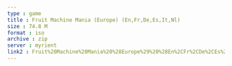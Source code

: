 ```yaml
---
type : game
title : Fruit Machine Mania (Europe) (En,Fr,De,Es,It,Nl)
size : 74.8 M
format : iso
archive : zip
server : myrient
link2 : Fruit%20Machine%20Mania%20%28Europe%29%20%28En%2CFr%2CDe%2CEs%2CIt%2CNl%29
---
```

